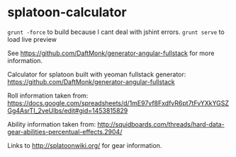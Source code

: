# splatoon-calculator

`grunt -force` to build because I cant deal with jshint errors.
`grunt serve` to load live preview

See https://github.com/DaftMonk/generator-angular-fullstack for more information.

Calculator for splatoon built with yeoman fullstack generator:
https://github.com/DaftMonk/generator-angular-fullstack

Roll information taken from:
https://docs.google.com/spreadsheets/d/1mE97vf8FxdfvR6pt7tFvYXkYGSZGg4AsrTI_2veUlbs/edit#gid=1453815829

Ability information taken from:
http://squidboards.com/threads/hard-data-gear-abilities-percentual-effects.2904/

Links to http://splatoonwiki.org/ for gear information.